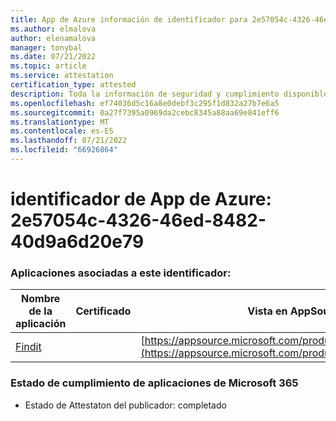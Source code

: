 ```yaml
---
title: App de Azure información de identificador para 2e57054c-4326-46ed-8482-40d9a6d20e79
ms.author: elmalova
author: elenamalova
manager: tonybal
ms.date: 07/21/2022
ms.topic: article
ms.service: attestation
certification_type: attested
description: Toda la información de seguridad y cumplimiento disponible para 2e57054c-4326-46ed-8482-40d9a6d20e79.
ms.openlocfilehash: ef74036d5c16a8e0debf3c295f1d832a27b7e6a5
ms.sourcegitcommit: 0a27f7395a0969da2cebc8345a88aa69e841eff6
ms.translationtype: MT
ms.contentlocale: es-ES
ms.lasthandoff: 07/21/2022
ms.locfileid: "66926864"
---
```

# <a name="azure-app-id-2e57054c-4326-46ed-8482-40d9a6d20e79"></a>identificador de App de Azure: 2e57054c-4326-46ed-8482-40d9a6d20e79


### <a name="apps-associated-with-this-id"></a>Aplicaciones asociadas a este identificador:
| **Nombre de la aplicación** | **Certificado** | **Vista en AppSource** |
|--------------|---------------|-----------------------|
| [Findit](../forward/WA200003849.md) |  | [https://appsource.microsoft.com/product/office/WA200003849](https://appsource.microsoft.com/product/office/WA200003849) |

### <a name="microsoft-365-app-compliance-status"></a>Estado de cumplimiento de aplicaciones de Microsoft 365
- Estado de Attestaton del publicador: completado
